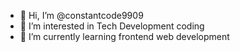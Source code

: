 - 👋 Hi, I’m @constantcode9909
- 👀 I’m interested in Tech Development coding 
- 🌱 I’m currently learning frontend web development

<!---
constantcode9909/constantcode9909 is a ✨ special ✨ repository because its `README.md` (this file) appears on your GitHub profile.
You can click the Preview link to take a look at your changes.
--->
